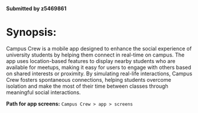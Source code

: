 **Submitted by z5469861**

# Synopsis: 
Campus Crew is a mobile app designed to enhance the social experience of university students by helping them connect in real-time on campus. 
The app uses location-based features to display nearby students who are available for meetups, making it easy for users to engage with others based on shared interests or proximity. 
By simulating real-life interactions, Campus Crew fosters spontaneous connections, helping students overcome isolation and make the most of their time 
between classes through meaningful social interactions.

**Path for app screens:** `Campus Crew > app > screens`
